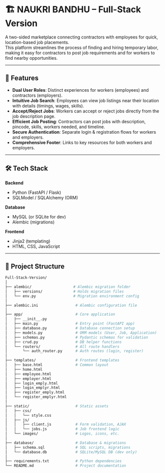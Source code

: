 # 🏗️ NAUKRI BANDHU – Full-Stack Version

A two-sided marketplace connecting contractors with employees for quick, location-based job placements.  
This platform streamlines the process of finding and hiring temporary labor, making it easy for contractors to post job requirements and for workers to find nearby opportunities.

---

## 🚀 Features

- **Dual User Roles**: Distinct experiences for workers (employees) and contractors (employers).
- **Intuitive Job Search**: Employees can view job listings near their location with details (timings, wages, skills).
- **Accept/Reject Jobs**: Workers can accept or reject jobs directly from the job description page.
- **Efficient Job Posting**: Contractors can post jobs with description, pincode, skills, workers needed, and timeline.
- **Secure Authentication**: Separate login & registration flows for workers and employers.
- **Comprehensive Footer**: Links to key resources for both workers and employers.

---

## 🛠️ Tech Stack

**Backend**
- Python (FastAPI / Flask)
- SQLModel / SQLAlchemy (ORM)

**Database**
- MySQL (or SQLite for dev)
- Alembic (migrations)

**Frontend**
- Jinja2 (templating)
- HTML, CSS, JavaScript

---

## 📂 Project Structure

```bash
Full-Stack-Version/
│
├── alembic/                   # Alembic migration folder
│   ├── versions/              # Holds migration files
│   └── env.py                 # Migration environment config
│
├── alembic.ini                 # Alembic configuration file
│
├── app/                        # Core application
│   ├── __init__.py
│   ├── main.py                 # Entry point (FastAPI app)
│   ├── database.py             # Database connection setup
│   ├── models.py               # ORM models (User, Job, Application)
│   ├── schemas.py              # Pydantic schemas for validation
│   ├── crud.py                 # DB helper functions
│   └── routers/                # All route handlers
│       └── auth_router.py      # Auth routes (login, register)
│
├── templates/                  # Frontend templates
│   ├── base.html               # Common layout
│   ├── home.html
│   ├── employee.html
│   ├── employer.html
│   ├── login_emply.html
│   ├── login_emplyr.html
│   ├── register_emply.html
│   └── register_emplyr.html
│
├── static/                     # Static assets
│   ├── css/
│   │   └── style.css
│   ├── js/
│   │   ├── client.js           # Form validation, AJAX
│   │   └── jobs.js             # Job frontend logic
│   └── images/                 # Logos, icons, etc.
│
├── database/                   # Database & migrations
│   ├── schema.sql              # SQL scripts, migrations
│   └── database.db             # SQLite/MySQL DB (dev only)
│
├── requirements.txt            # Python dependencies
└── README.md                   # Project documentation
